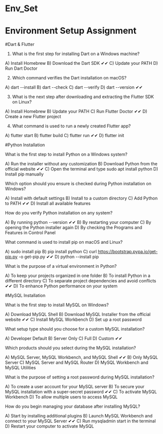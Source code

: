 # Env_Set

# Environment Setup Assignment

#Dart & Flutter

1. What is the first step for installing Dart on a Windows machine?

A) Install Homebrew
B) Download the Dart SDK ✔✔
C) Update your PATH
D) Run Dart Doctor


2. Which command verifies the Dart installation on macOS?

A) dart --install
B) dart --check
C) dart --verify
D) dart --version ✔✔


3. What is the next step after downloading and extracting the Flutter SDK on Linux?

A) Install Homebrew
B) Update your PATH
C) Run Flutter Doctor ✔✔
D) Create a new Flutter project


4. What command is used to run a newly created Flutter app?

A) flutter start
B) flutter build
C) flutter run ✔✔
D) flutter init


#Python Installation

What is the first step to install Python on a Windows system?

A) Run the installer without any customization
B) Download Python from the official website ✔✔
C) Open the terminal and type sudo apt install python
D) Install pip manually

Which option should you ensure is checked during Python installation on Windows?

A) Install with default settings
B) Install to a custom directory
C) Add Python to PATH ✔✔
D) Install all available features

How do you verify Python installation on any system?

A) By running python --version ✔✔
B) By restarting your computer
C) By opening the Python installer again
D) By checking the Programs and Features in Control Panel

What command is used to install pip on macOS and Linux?

A) sudo install pip
B) pip install python
C) curl https://bootstrap.pypa.io/get-pip.py -o get-pip.py ✔✔
D) python --install pip

What is the purpose of a virtual environment in Python?

A) To keep your projects organized in one folder
B) To install Python in a different directory
C) To separate project dependencies and avoid conflicts ✔✔
D) To enhance Python performance on your system

#MySQL Installation

What is the first step to install MySQL on Windows?

A) Download MySQL Shell
B) Download MySQL Installer from the official website ✔✔
C) Install MySQL Workbench
D) Set up a root password

What setup type should you choose for a custom MySQL installation?

A) Developer Default
B) Server Only
C) Full
D) Custom ✔✔

Which products should you select during the MySQL installation?

A) MySQL Server, MySQL Workbench, and MySQL Shell ✔✔
B) Only MySQL Server
C) MySQL Server and MySQL Router
D) MySQL Workbench and MySQL Utilities

What is the purpose of setting a root password during MySQL installation?

A) To create a user account for your MySQL server
B) To secure your MySQL installation with a super-secret password ✔✔
C) To activate MySQL Workbench
D) To allow multiple users to access MySQL

How do you begin managing your database after installing MySQL?

A) Start by installing additional plugins
B) Launch MySQL Workbench and connect to your MySQL Server ✔✔
C) Run mysqladmin start in the terminal
D) Restart your computer to activate MySQL
